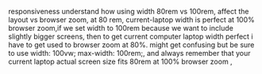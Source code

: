 responsiveness
understand how using width 80rem vs 100rem, affect the layout vs browser zoom, at 80 rem,  current-laptop width is perfect at 100% browser zoom,if we set width to 100rem because we want to include slightly bigger screens, then to get current computer laptop width perfect i have to get used to browser zoom at 80%. might get confusing but be sure to use    width: 100vw;
        max-width: 100rem;, and always remember that your current laptop actual screen size fits 80rem at 100% browser zoom , 